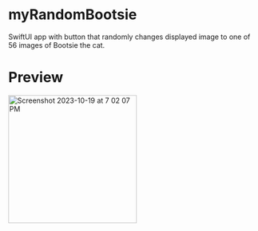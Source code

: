 # myRandomBootsie
SwiftUI app with button that randomly changes displayed image to one of 56 images of Bootsie the cat.

# Preview
<img width="257" alt="Screenshot 2023-10-19 at 7 02 07 PM" src="https://github.com/cassiestephen/myRandomBootsie/assets/125167508/12b2b5a1-f719-454e-b845-9331a747ad3a">
